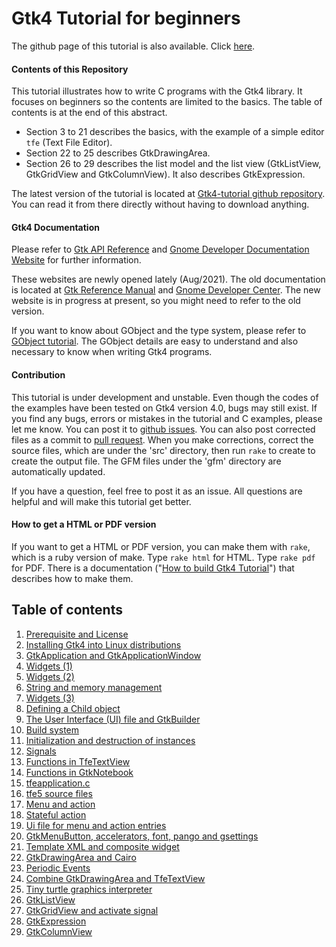 # Gtk4 Tutorial for beginners

The github page of this tutorial is also available. Click [here](https://toshiocp.github.io/Gtk4-tutorial/).

#### Contents of this Repository

This tutorial illustrates how to write C programs with the Gtk4 library.
It focuses on beginners so the contents are limited to the basics.
The table of contents is at the end of this abstract.

- Section 3 to 21 describes the basics, with the example of a simple editor `tfe` (Text File Editor).
- Section 22 to 25 describes GtkDrawingArea.
- Section 26 to 29 describes the list model and the list view (GtkListView, GtkGridView and GtkColumnView).
It also describes GtkExpression.

The latest version of the tutorial is located at [Gtk4-tutorial github repository](https://github.com/ToshioCP/Gtk4-tutorial).
You can read it from there directly without having to download anything.

#### Gtk4 Documentation

Please refer to [Gtk API Reference](https://docs.gtk.org/gtk4/index.html)
and [Gnome Developer Documentation Website](https://developer.gnome.org/) for further information.

These websites are newly opened lately (Aug/2021).
The old documentation is located at [Gtk Reference Manual](https://developer-old.gnome.org/gtk4/stable/) and [Gnome Developer Center](https://developer-old.gnome.org/).
The new website is in progress at present, so you might need to refer to the old version.

If you want to know about GObject and the type system, please refer to [GObject tutorial](https://github.com/ToshioCP/Gobject-tutorial).
The GObject details are easy to understand and also necessary to know when writing Gtk4 programs.

#### Contribution

This tutorial is under development and unstable.
Even though the codes of the examples have been tested on Gtk4 version 4.0, bugs may still exist.
If you find any bugs, errors or mistakes in the tutorial and C examples, please let me know.
You can post it to [github issues](https://github.com/ToshioCP/Gtk4-tutorial/issues).
You can also post corrected files as a commit to [pull request](https://github.com/ToshioCP/Gtk4-tutorial/pulls).
When you make corrections, correct the source files, which are under the 'src' directory,
then run `rake` to create to create the output file. The GFM files under the 'gfm' directory are automatically updated.

If you have a question, feel free to post it as an issue.
All questions are helpful and will make this tutorial get better.

#### How to get a HTML or PDF version

If you want to get a HTML or PDF version, you can make them with `rake`, which is a ruby version of make.
Type `rake html` for HTML.
Type `rake pdf` for PDF.
There is a documentation \("[How to build Gtk4 Tutorial](gfm/Readme_for_developers.md)"\) that describes how to make them.

## Table of contents

1. [Prerequisite and License](gfm/sec1.md)
1. [Installing Gtk4 into Linux distributions](gfm/sec2.md)
1. [GtkApplication and GtkApplicationWindow](gfm/sec3.md)
1. [Widgets (1)](gfm/sec4.md)
1. [Widgets (2)](gfm/sec5.md)
1. [String and memory management](gfm/sec6.md)
1. [Widgets (3)](gfm/sec7.md)
1. [Defining a Child object](gfm/sec8.md)
1. [The User Interface (UI) file and GtkBuilder](gfm/sec9.md)
1. [Build system](gfm/sec10.md)
1. [Initialization and destruction of instances](gfm/sec11.md)
1. [Signals](gfm/sec12.md)
1. [Functions in TfeTextView](gfm/sec13.md)
1. [Functions in GtkNotebook](gfm/sec14.md)
1. [tfeapplication.c](gfm/sec15.md)
1. [tfe5 source files](gfm/sec16.md)
1. [Menu and action](gfm/sec17.md)
1. [Stateful action](gfm/sec18.md)
1. [Ui file for menu and action entries](gfm/sec19.md)
1. [GtkMenuButton, accelerators, font, pango and gsettings](gfm/sec20.md)
1. [Template XML and composite widget](gfm/sec21.md)
1. [GtkDrawingArea and Cairo](gfm/sec22.md)
1. [Periodic Events](gfm/sec23.md)
1. [Combine GtkDrawingArea and TfeTextView](gfm/sec24.md)
1. [Tiny turtle graphics interpreter](gfm/sec25.md)
1. [GtkListView](gfm/sec26.md)
1. [GtkGridView and activate signal](gfm/sec27.md)
1. [GtkExpression](gfm/sec28.md)
1. [GtkColumnView](gfm/sec29.md)
